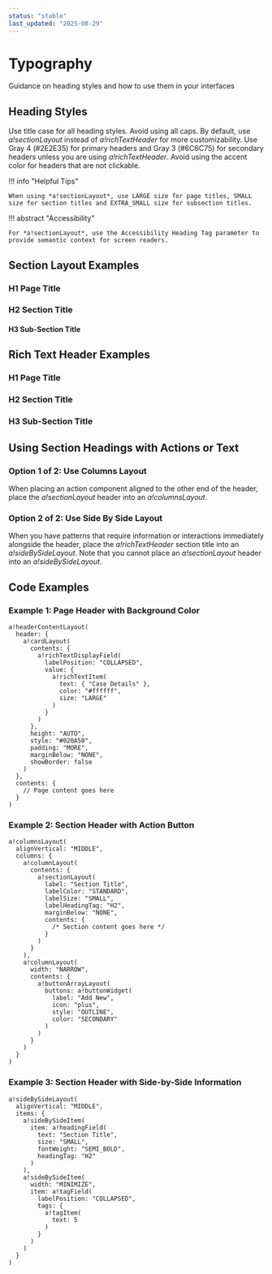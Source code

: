 ```yaml
---
status: "stable"
last_updated: "2025-08-29"
---
```


# Typography

Guidance on heading styles and how to use them in your interfaces

## Heading Styles

Use title case for all heading styles. Avoid using all caps. By default, use *a!sectionLayout* instead of *a!richTextHeader* for more customizability. Use Gray 4 (#2E2E35) for primary headers and Gray 3 (#6C6C75) for secondary headers unless you are using *a!richTextHeader*. Avoid using the accent color for headers that are not clickable.

!!! info "Helpful Tips"

    When using *a!sectionLayout*, use LARGE size for page titles, SMALL size for section titles and EXTRA_SMALL size for subsection titles.



!!! abstract "Accessibility"

    For *a!sectionLayout*, use the Accessibility Heading Tag parameter to provide semantic context for screen readers.



## Section Layout Examples

### H1 Page Title

### H2 Section Title

#### H3 Sub-Section Title

## Rich Text Header Examples

### H1 Page Title

### H2 Section Title

### H3 Sub-Section Title

## Using Section Headings with Actions or Text

### Option 1 of 2: Use Columns Layout

When placing an action component aligned to the other end of the header, place the *a!sectionLayout* header into an *a!columnsLayout*.

### Option 2 of 2: Use Side By Side Layout

When you have patterns that require information or interactions immediately alongside the header, place the *a!richTextHeader* section title into an *a!sideBySideLayout*. Note that you cannot place an *a!sectionLayout* header into an *a!sideBySideLayout*.

## Code Examples

### Example 1: Page Header with Background Color

```
a!headerContentLayout(
  header: {
    a!cardLayout(
      contents: {
        a!richTextDisplayField(
          labelPosition: "COLLAPSED",
          value: {
            a!richTextItem(
              text: { "Case Details" },
              color: "#ffffff",
              size: "LARGE"
            )
          }
        )
      },
      height: "AUTO",
      style: "#020A50",
      padding: "MORE",
      marginBelow: "NONE",
      showBorder: false
    )
  },
  contents: {
    // Page content goes here
  }
)
```

### Example 2: Section Header with Action Button

```
a!columnsLayout(
  alignVertical: "MIDDLE",
  columns: {
    a!columnLayout(
      contents: {
        a!sectionLayout(
          label: "Section Title",
          labelColor: "STANDARD",
          labelSize: "SMALL",
          labelHeadingTag: "H2",
          marginBelow: "NONE",
          contents: {
            /* Section content goes here */
          }
        )
      }
    ),
    a!columnLayout(
      width: "NARROW",
      contents: {
        a!buttonArrayLayout(
          buttons: a!buttonWidget(
            label: "Add New",
            icon: "plus",
            style: "OUTLINE",
            color: "SECONDARY"
          )
        )
      }
    )
  }
)
```

### Example 3: Section Header with Side-by-Side Information

```
a!sideBySideLayout(
  alignVertical: "MIDDLE",
  items: {
    a!sideBySideItem(
      item: a!headingField(
        text: "Section Title",
        size: "SMALL",
        fontWeight: "SEMI_BOLD",
        headingTag: "H2"
      )
    ),
    a!sideBySideItem(
      width: "MINIMIZE",
      item: a!tagField(
        labelPosition: "COLLAPSED",
        tags: {
          a!tagItem(
            text: 5
          )
        }
      )
    )
  }
)
```
